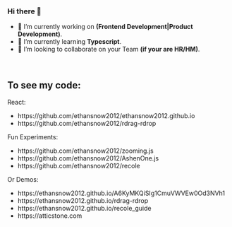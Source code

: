 ### Hi there 👋

- 🔭 I’m currently working on <strong>(Frontend Development|Product Development)</strong>.
- 🌱 I’m currently learning <strong>Typescript</strong>.
- 👯 I’m looking to collaborate on your Team <strong>(if your are HR/HM)</strong>.


<br>

## To see my code:

 <div>React: </div>
  <ul>
  <li>
    https://github.com/ethansnow2012/ethansnow2012.github.io
  </li>
  <li>
    https://github.com/ethansnow2012/rdrag-rdrop
  </li>
  </ul>
  <div>Fun Experiments: </div>
<ul>
  <li>
    https://github.com/ethansnow2012/zooming.js
  </li>
  <li>
    https://github.com/ethansnow2012/AshenOne.js
  </li>
  <li>
    https://github.com/ethansnow2012/recole
  </li>
</ul>

<div>Or Demos:</div>
<ul>
  <li>
    https://ethansnow2012.github.io/A6KyMKQiSIg1CmuVWVEw0Od3NVh1
  </li>
  <li>
    https://ethansnow2012.github.io/rdrag-rdrop
  </li>
  <li>
    https://ethansnow2012.github.io/recole_guide
  </li>
  <li>
     https://atticstone.com
  </li>
</ul>



<!--
**ethansnow2012/ethansnow2012** is a ✨ _special_ ✨ repository because its `README.md` (this file) appears on your GitHub profile.

Here are some ideas to get you started:


- 💬 Ask me about ...
- 📫 How to reach me: ...
- 😄 Pronouns: ...
- ⚡ Fun fact: ...
- 🤔 I’m looking for help with ...
-->
